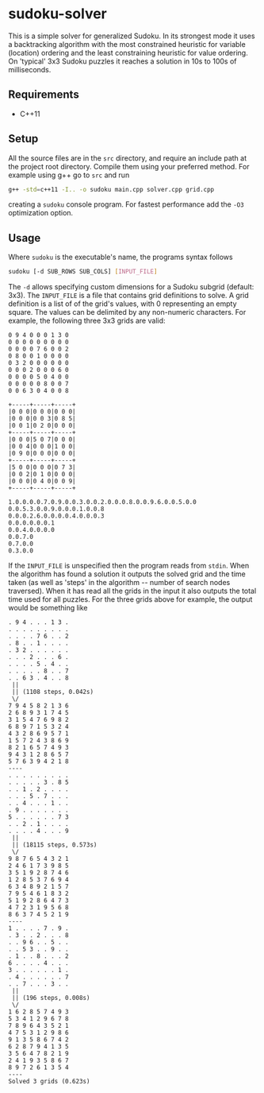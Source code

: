 # sudoku-solver

This is a simple solver for generalized Sudoku. In its strongest mode it uses a backtracking algorithm with the most constrained heuristic for variable (location) ordering and the least constraining heuristic for value ordering. On 'typical' 3x3 Sudoku puzzles it reaches a solution in 10s to 100s of milliseconds.

## Requirements
- C++11

## Setup
All the source files are in the `src` directory, and require an include path at the project root directory. Compile them using your preferred method. For example using g++ go to `src` and run

```sh
g++ -std=c++11 -I.. -o sudoku main.cpp solver.cpp grid.cpp
```

creating a `sudoku` console program. For fastest performance add the `-O3` optimization option.

## Usage
Where `sudoku` is the executable's name, the programs syntax follows

```sh
sudoku [-d SUB_ROWS SUB_COLS] [INPUT_FILE]
```

The `-d` allows specifying custom dimensions for a Sudoku subgrid (default: 3x3). The `INPUT_FILE` is a file that contains grid definitions to solve. A grid definition is a list of of the grid's values, with 0 representing an empty square. The values can be delimited by any non-numeric characters. For example, the following three 3x3 grids are valid:

```
0 9 4 0 0 0 1 3 0 
0 0 0 0 0 0 0 0 0 
0 0 0 0 7 6 0 0 2 
0 8 0 0 1 0 0 0 0 
0 3 2 0 0 0 0 0 0 
0 0 0 2 0 0 0 6 0 
0 0 0 0 5 0 4 0 0 
0 0 0 0 0 8 0 0 7 
0 0 6 3 0 4 0 0 8 

+-----+-----+-----+
|0 0 0|0 0 0|0 0 0|
|0 0 0|0 0 3|0 8 5|
|0 0 1|0 2 0|0 0 0|
+-----+-----+-----+
|0 0 0|5 0 7|0 0 0|
|0 0 4|0 0 0|1 0 0|
|0 9 0|0 0 0|0 0 0|
+-----+-----+-----+
|5 0 0|0 0 0|0 7 3|
|0 0 2|0 1 0|0 0 0|
|0 0 0|0 4 0|0 0 9|
+-----+-----+-----+

1.0.0.0.0.7.0.9.0.0.3.0.0.2.0.0.0.8.0.0.9.6.0.0.5.0.0
0.0.5.3.0.0.9.0.0.0.1.0.0.8
0.0.0.2.6.0.0.0.0.4.0.0.0.3
0.0.0.0.0.0.1
0.0.4.0.0.0.0
0.0.7.0
0.7.0.0
0.3.0.0 
```

If the `INPUT_FILE` is unspecified then the program reads from `stdin`. When the algorithm has found a solution it outputs the solved grid and the time taken (as well as 'steps' in the algorithm -- number of search nodes traversed). When it has read all the grids in the input it also outputs the total time used for all puzzles. For the three grids above for example, the output would be something like

```
. 9 4 . . . 1 3 .
. . . . . . . . .
. . . . 7 6 . . 2
. 8 . . 1 . . . .
. 3 2 . . . . . .
. . . 2 . . . 6 .
. . . . 5 . 4 . .
. . . . . 8 . . 7
. . 6 3 . 4 . . 8
 ||
 || (1108 steps, 0.042s)
 \/
7 9 4 5 8 2 1 3 6
2 6 8 9 3 1 7 4 5
3 1 5 4 7 6 9 8 2
6 8 9 7 1 5 3 2 4
4 3 2 8 6 9 5 7 1
1 5 7 2 4 3 8 6 9
8 2 1 6 5 7 4 9 3
9 4 3 1 2 8 6 5 7
5 7 6 3 9 4 2 1 8
----
. . . . . . . . .
. . . . . 3 . 8 5
. . 1 . 2 . . . .
. . . 5 . 7 . . .
. . 4 . . . 1 . .
. 9 . . . . . . .
5 . . . . . . 7 3
. . 2 . 1 . . . .
. . . . 4 . . . 9
 ||
 || (18115 steps, 0.573s)
 \/
9 8 7 6 5 4 3 2 1
2 4 6 1 7 3 9 8 5
3 5 1 9 2 8 7 4 6
1 2 8 5 3 7 6 9 4
6 3 4 8 9 2 1 5 7
7 9 5 4 6 1 8 3 2
5 1 9 2 8 6 4 7 3
4 7 2 3 1 9 5 6 8
8 6 3 7 4 5 2 1 9
----
1 . . . . 7 . 9 .
. 3 . . 2 . . . 8
. . 9 6 . . 5 . .
. . 5 3 . . 9 . .
. 1 . . 8 . . . 2
6 . . . . 4 . . .
3 . . . . . . 1 .
. 4 . . . . . . 7
. . 7 . . . 3 . .
 ||
 || (196 steps, 0.008s)
 \/
1 6 2 8 5 7 4 9 3
5 3 4 1 2 9 6 7 8
7 8 9 6 4 3 5 2 1
4 7 5 3 1 2 9 8 6
9 1 3 5 8 6 7 4 2
6 2 8 7 9 4 1 3 5
3 5 6 4 7 8 2 1 9
2 4 1 9 3 5 8 6 7
8 9 7 2 6 1 3 5 4
----
Solved 3 grids (0.623s)
```

